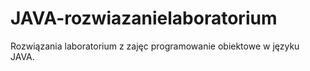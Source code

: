 # JAVA-rozwiazanielaboratorium

Rozwiązania laboratorium z zajęc programowanie obiektowe w języku JAVA.
